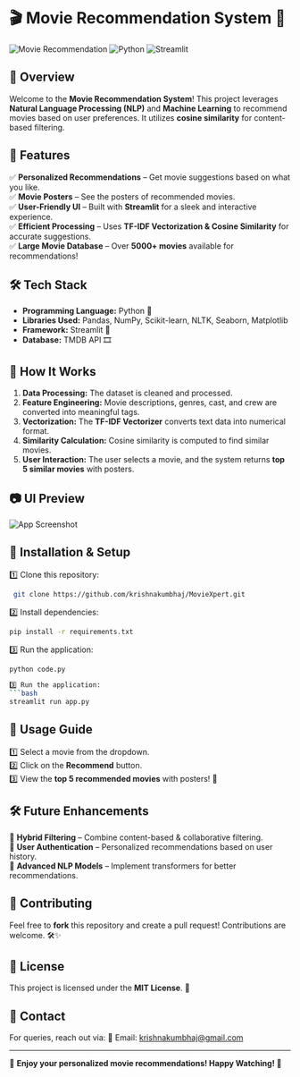 # 🎬 Movie Recommendation System 🎥

![Movie Recommendation](https://img.shields.io/badge/Machine%20Learning-Powered-brightgreen) ![Python](https://img.shields.io/badge/Python-3.9-blue) ![Streamlit](https://img.shields.io/badge/Streamlit-Framework-red)

## 🌟 Overview
Welcome to the **Movie Recommendation System**! This project leverages **Natural Language Processing (NLP)** and **Machine Learning** to recommend movies based on user preferences. It utilizes **cosine similarity** for content-based filtering.

## 🚀 Features
✅ **Personalized Recommendations** – Get movie suggestions based on what you like.  
✅ **Movie Posters** – See the posters of recommended movies.  
✅ **User-Friendly UI** – Built with **Streamlit** for a sleek and interactive experience.  
✅ **Efficient Processing** – Uses **TF-IDF Vectorization & Cosine Similarity** for accurate suggestions.  
✅ **Large Movie Database** – Over **5000+ movies** available for recommendations!  

## 🛠️ Tech Stack
- **Programming Language:** Python 🐍  
- **Libraries Used:** Pandas, NumPy, Scikit-learn, NLTK, Seaborn, Matplotlib  
- **Framework:** Streamlit 🎨  
- **Database:** TMDB API 🎞️  

## 📌 How It Works
1. **Data Processing:** The dataset is cleaned and processed.  
2. **Feature Engineering:** Movie descriptions, genres, cast, and crew are converted into meaningful tags.  
3. **Vectorization:** The **TF-IDF Vectorizer** converts text data into numerical format.  
4. **Similarity Calculation:** Cosine similarity is computed to find similar movies.  
5. **User Interaction:** The user selects a movie, and the system returns **top 5 similar movies** with posters.  

## 📷 UI Preview
![App Screenshot](https://via.placeholder.com/800x400?text=Movie+Recommendation+System+UI)

## 🏁 Installation & Setup
1️⃣ Clone this repository:
```bash
 git clone https://github.com/krishnakumbhaj/MovieXpert.git
```

2️⃣ Install dependencies:
```bash
pip install -r requirements.txt
```
3️⃣ Run the application:
```bash
python code.py

3️⃣ Run the application:
```bash
streamlit run app.py
```

## 🎯 Usage Guide
1️⃣ Select a movie from the dropdown.  
2️⃣ Click on the **Recommend** button.  
3️⃣ View the **top 5 recommended movies** with posters! 🎥

## 🛠 Future Enhancements
🔹 **Hybrid Filtering** – Combine content-based & collaborative filtering.  
🔹 **User Authentication** – Personalized recommendations based on user history.  
🔹 **Advanced NLP Models** – Implement transformers for better recommendations.  

## 🤝 Contributing
Feel free to **fork** this repository and create a pull request! Contributions are welcome. 🛠️✨

## 📜 License
This project is licensed under the **MIT License**. 📄

## 💬 Contact
For queries, reach out via:
📧 Email: krishnakumbhaj@gmail.com  

---
🚀 **Enjoy your personalized movie recommendations! Happy Watching! 🍿**

